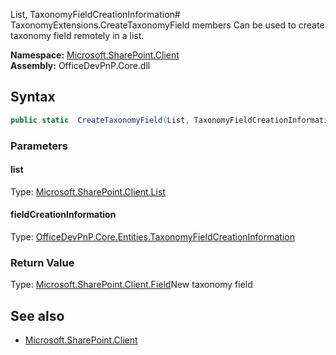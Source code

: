List, TaxonomyFieldCreationInformation# TaxonomyExtensions.CreateTaxonomyField members
Can be used to create taxonomy field remotely in a list.  

**Namespace:** [Microsoft.SharePoint.Client](Microsoft.SharePoint.Client.md)  
**Assembly:** OfficeDevPnP.Core.dll  
## Syntax
```C#
public static  CreateTaxonomyField(List, TaxonomyFieldCreationInformation)
```
### Parameters
#### list
Type: [Microsoft.SharePoint.Client.List](Microsoft.SharePoint.Client.List.md) 
#### 
#### fieldCreationInformation
Type: [OfficeDevPnP.Core.Entities.TaxonomyFieldCreationInformation](OfficeDevPnP.Core.Entities.TaxonomyFieldCreationInformation.md) 
#### 
### Return Value
Type: [Microsoft.SharePoint.Client.Field](Microsoft.SharePoint.Client.Field.md)New taxonomy field
## See also
- [Microsoft.SharePoint.Client](Microsoft.SharePoint.Client.md)
